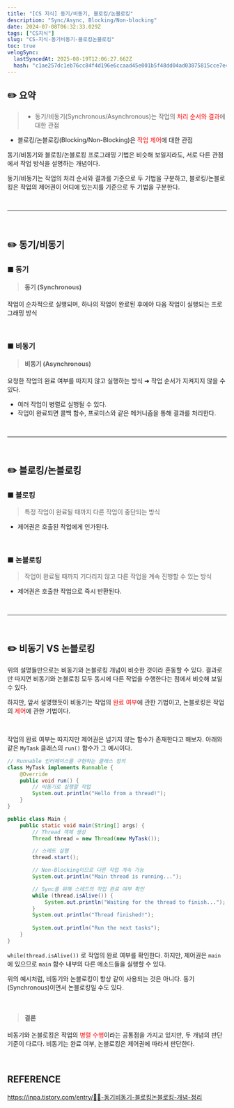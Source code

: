```yaml
---
title: "[CS 지식] 동기/비동기, 블로킹/논블로킹"
description: "Sync/Async, Blocking/Non-blocking"
date: 2024-07-08T06:32:33.029Z
tags: ["CS지식"]
slug: "CS-지식-동기비동기-블로킹논블로킹"
toc: true
velogSync:
  lastSyncedAt: 2025-08-19T12:06:27.662Z
  hash: "c1ae257dc1eb76cc84f4d196e6ccaad45e001b5f48dd04ad03875815cce7e452"
---
```


## ✏️ 요약
>- 동기/비동기(Synchronous/Asynchronous)는 작업의 <span style = "color:red">처리 순서와 결과</span>에 대한 관점
- 블로킹/논블로킹(Blocking/Non-Blocking)은 <span style = "color:red">작업 제어</span>에 대한 관점

동기/비동기와 블로킹/논블로킹 프로그래밍 기법은 비슷해 보일지라도, 서로 다른 관점에서 작업 방식을 설명하는 개념이다.

동기/비동기는 작업의 처리 순서와 결과를 기준으로 두 기법을 구분하고, 블로킹/논블로킹은 작업의 제어권이 어디에 있는지를 기준으로 두 기법을 구분한다.

<br>

---

<br>

## ✏️ 동기/비동기
### ■ 동기
> #### 동기 (Synchronous)
작업이 순차적으로 실행되며, 하나의 작업이 완료된 후에야 다음 작업이 실행되는 프로그래밍 방식

<br>

### ■ 비동기
> #### 비동기 (Asynchronous)
요청한 작업의 완료 여부를 따지지 않고 실행하는 방식
➜ 작업 순서가 지켜지지 않을 수 있다.

- 여러 작업이 병렬로 실행될 수 있다.
- 작업이 완료되면 콜백 함수, 프로미스와 같은 메커니즘을 통해 결과를 처리한다.

<br>

---

<br>

## ✏️ 블로킹/논블로킹

### ■ 블로킹
> 특정 작업이 완료될 때까지 다른 작업이 중단되는 방식
- 제어권은 호출된 작업에게 인가된다.


<br>

### ■ 논블로킹
> 작업이 완료될 때까지 기다리지 않고 다른 작업을 계속 진행할 수 있는 방식
- 제어권은 호출한 작업으로 즉시 반환된다.


<br>

---

<br>

## ✏️ 비동기 VS 논블로킹
위의 설명들만으로는 비동기와 논블로킹 개념이 비슷한 것이라 혼동할 수 있다.
결과로만 따지면 비동기와 논블로킹 모두 동시에 다른 작업을 수행한다는 점에서 비슷해 보일 수 있다.

하지만, 앞서 설명했듯이 비동기는 작업의 <span style = "color:red">완료 여부</span>에 관한 기법이고, 논블로킹은 작업의<span style = "color:red"> 제어</span>에 관한 기법이다. 

<br>

작업의 완료 여부는 따지지만 제어권은 넘기지 않는 함수가 존재한다고 해보자. 
아래와 같은 ```MyTask```  클래스의 ```run()``` 함수가 그 예시이다.
```java
// Runnable 인터페이스를 구현하는 클래스 정의
class MyTask implements Runnable {
    @Override
    public void run() {
        // 비동기로 실행할 작업
        System.out.println("Hello from a thread!");
    }
}

public class Main {
    public static void main(String[] args) {
        // Thread 객체 생성
        Thread thread = new Thread(new MyTask());

        // 스레드 실행
        thread.start();

        // Non-Blocking이므로 다른 작업 계속 가능
        System.out.println("Main thread is running...");

        // Sync를 위해 스레드의 작업 완료 여부 확인
        while (thread.isAlive()) {
            System.out.println("Waiting for the thread to finish...");
        }
        System.out.println("Thread finished!");
        
        System.out.println("Run the next tasks");
    }
}
```
```while(thread.isAlive())``` 로 작업의 완료 여부를 확인한다.
하지만, 제어권은 ```main``` 에 있으므로 ```main``` 함수 내부의 다른 메소드들을 실행할 수 있다.

위의 예시처럼, 비동기와 논블로킹이 항상 같이 사용되는 것은 아니다.
동기(Synchronous)이면서 논블로킹일 수도 있다.

<br>


> #### 결론
비동기와 논블로킹은 작업의 <span style = "color:red">병렬 수행</span>이라는 공통점을 가지고 있지만, 두 개념의 판단 기준이 다르다. 비동기는 완료 여부, 논블로킹은 제어권에 따라서 판단한다.

<br>

## REFERENCE
https://inpa.tistory.com/entry/👩‍💻-동기비동기-블로킹논블로킹-개념-정리 
